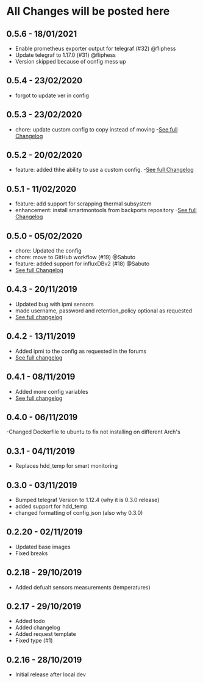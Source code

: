 # All Changes will be posted here

## 0.5.6 - 18/01/2021
* Enable prometheus exporter output for telegraf (#32) @fliphess
* Update telegraf to 1.17.0 (#31) @fliphess
* Version skipped because of ocnfig mess up

## 0.5.4 - 23/02/2020
- forgot to update ver in config

## 0.5.3 - 23/02/2020
- chore: update custom config to copy instead of moving
-[See full Changelog](https://github.com/Sabuto/hassio-telegraf/releases/tag/0.5.3)

## 0.5.2 - 20/02/2020
- feature: added thhe ability to use a custom config.
-[See full Changelog](https://github.com/Sabuto/hassio-telegraf/releases/tag/0.5.2)

## 0.5.1 - 11/02/2020
- feature: add support for scrapping thermal subsystem
- enhancement: install smartmontools from backports repository
-[See full Changelog](https://github.com/Sabuto/hassio-telegraf/releases/tag/0.5.1)

## 0.5.0 - 05/02/2020
- chore: Updated the config
- chore: move to GitHub workflow (#19) @Sabuto
- feature: added support for influxDBv2 (#18) @Sabuto
- [See full Changelog](https://github.com/Sabuto/hassio-telegraf/releases/tag/0.5.0)

## 0.4.3 - 20/11/2019
- Updated bug with ipmi sensors
- made username, password and retention_policy optional as requested
- [See full changelog](https://github.com/Sabuto/hassio-telegraf/releases/tag/0.4.3)

## 0.4.2 - 13/11/2019
- Added ipmi to the config as requested in the forums
- [See full changelog](https://github.com/Sabuto/hassio-telegraf/releases/tag/0.4.2)

## 0.4.1 - 08/11/2019
- Added more config variables
- [See full changelog](https://github.com/Sabuto/hassio-telegraf/releases/tag/0.4.1)

## 0.4.0 - 06/11/2019
-Changed Dockerfile to ubuntu to fix not installing on different Arch's

## 0.3.1 - 04/11/2019
- Replaces hdd_temp for smart monitoring

## 0.3.0 - 03/11/2019
- Bumped telegraf Version to 1.12.4 (why it is 0.3.0 release)
- added support for hdd_temp
- changed formatting of config.json (also why 0.3.0)

## 0.2.20 - 02/11/2019
- Updated base images
- Fixed breaks

## 0.2.18 - 29/10/2019
- Added defualt sensors measurements (temperatures)

## 0.2.17 - 29/10/2019
- Added todo
- Added changelog
- Added request template
- Fixed type (#1)

## 0.2.16 - 28/10/2019
- Initial release after local dev
